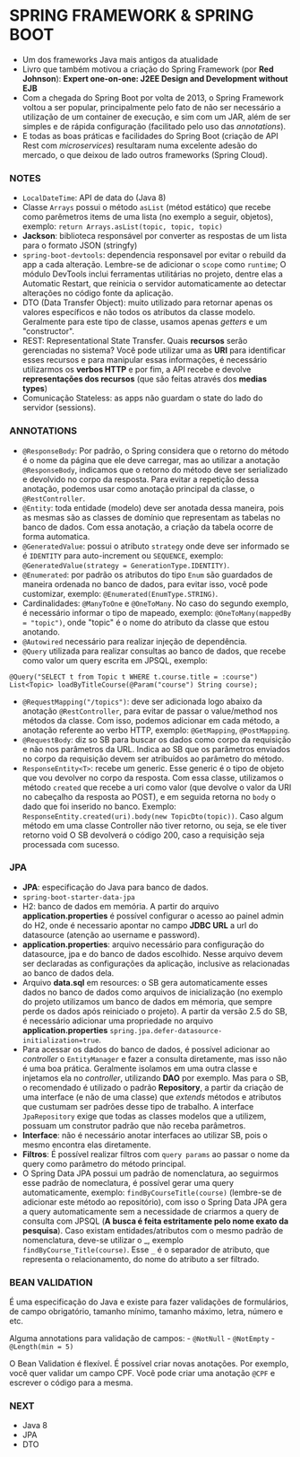 # SPRING FRAMEWORK & SPRING BOOT

- Um dos frameworks Java mais antigos da atualidade
- Livro que também motivou a criação do Spring Framework (por **Red Johnson**): **Expert one-on-one: J2EE Design and Development without EJB**
- Com a chegada do Spring Boot por volta de 2013, o Spring Framework voltou a ser popular, principalmente pelo fato de não ser necessário a utilização de um container de execução, e sim com um JAR, além de ser simples e de rápida configuração (facilitado pelo uso das *annotations*).
- E todas as boas práticas e facilidades do Spring Boot (criação de API Rest com *microservices*) resultaram numa excelente adesão do mercado, o que deixou de lado outros frameworks (Spring Cloud).


### NOTES

- `LocalDateTime`: API de data do (Java 8)
- Classe `Arrays` possui o método `asList` (métod estático) que recebe como parêmetros items de uma lista (no exemplo a seguir, objetos), exemplo: `return Arrays.asList(topic, topic, topic)`
- **Jackson**: biblioteca responsável por converter as respostas de um lista para o formato JSON (stringfy)
- `spring-boot-devtools`: dependencia responsavel por evitar o rebuild da app a cada alteração. Lembre-se de adicionar o `scope` como `runtime`; O módulo DevTools inclui ferramentas utilitárias no projeto, dentre elas a Automatic Restart, que reinicia o servidor automaticamente ao detectar alterações no código fonte da aplicação.
- DTO (Data Transfer Object): muito utilizado para retornar apenas os valores específicos e não todos os atributos da classe modelo. Geralmente para este tipo de classe, usamos apenas *getters* e um "constructor".
- REST: Representational State Transfer. Quais **recursos** serão gerenciadas no sistema? Você pode utilizar uma as **URI** para identificar esses recursos e para manipular essas informações, é necessário utilizarmos os **verbos HTTP** e por fim, a API recebe e devolve **representações dos recursos** (que são feitas através dos **medias types**)
- Comunicação Stateless: as apps não guardam o state do lado do servidor (sessions).


### ANNOTATIONS

- `@ResponseBody`: Por padrão, o Spring considera que o retorno do método é o nome da página que ele deve carregar, mas ao utilizar a anotação `@ResponseBody`, indicamos que o retorno do método deve ser serializado e devolvido no corpo da resposta. Para evitar a repetição dessa anotação, podemos usar como anotação principal da classe, o `@RestController`.
- `@Entity`: toda entidade (modelo) deve ser anotada dessa maneira, pois as mesmas são as classes de domínio que representam as tabelas no banco de dados. Com essa anotação, a criação da tabela ocorre de forma automatica.
- `@GeneratedValue`: possui o atributo `strategy` onde deve ser informado se é `IDENTITY` para auto-increment ou `SEQUENCE`, exemplo: `@GeneratedValue(strategy = GenerationType.IDENTITY)`.
- `@Enumerated`: por padrão os atributos do tipo `Enum` são guardados de maneira ordenada no banco de dados, para evitar isso, você pode customizar, exemplo: `@Enumerated(EnumType.STRING)`.
- Cardinalidades: `@ManyToOne` e `@OneToMany`. No caso do segundo exemplo, é necessário informar o tipo de mapeado, exemplo: `@OneToMany(mappedBy = "topic")`, onde "topic" é o nome do atributo da classe que estou anotando.
- `@Autowired` necessário para realizar injeção de dependência.
- `@Query` utilizada para realizar consultas ao banco de dados, que recebe como valor um query escrita em JPSQL, exemplo: 
```
@Query("SELECT t from Topic t WHERE t.course.title = :course")
List<Topic> loadByTitleCourse(@Param("course") String course);
```
- `@RequestMapping("/topics")`: deve ser adicionada logo abaixo da anotação `@RestController`, para evitar de passar o value/method nos métodos da classe. Com isso, podemos adicionar em cada método, a anotação referente ao verbo HTTP, exemplo: `@GetMapping`, `@PostMapping`.
- `@RequestBody`: diz so SB para buscar os dados como corpo da requisição e não nos parâmetros da URL. Indica ao SB que os parâmetros enviados no corpo da requisição devem ser atribuídos ao parâmetro do método.
- `ResponseEntity<T>`: recebe um generic. Esse generic é o tipo de objeto que vou devolver no corpo da resposta. Com essa classe, utilizamos o método `created` que recebe a uri como valor (que devolve o valor da URI no cabeçalho da resposta ao POST), e em seguida retorna no `body` o dado que foi inserido no banco. Exemplo: `ResponseEntity.created(uri).body(new TopicDto(topic))`. Caso algum método em uma classe Controller não tiver retorno, ou seja, se ele tiver retorno void O SB devolverá o código 200, caso a requisição seja processada com sucesso.

### JPA

- **JPA**: especificação do Java para banco de dados.
- `spring-boot-starter-data-jpa`
- H2: banco de dados em memória. A partir do arquivo **application.properties** é possível configurar o acesso ao painel admin do H2, onde é necessario apontar no campo **JDBC URL** a url do datasource (atenção ao username e password).
- **application.properties**: arquivo necessário para configuração do datasource, jpa e do banco de dados escolhido. Nesse arquivo devem ser declaradas as configurações da aplicação, inclusive as relacionadas ao banco de dados dela.
- Arquivo **data.sql** em resources: o SB gera automaticamente esses dados no banco de dados como arquivos de inicialização (no exemplo do projeto utilizamos um banco de dados em mémoria, que sempre perde os dados após reiniciado o projeto). A partir da versão 2.5 do SB, é necessário adicionar uma propriedade no arquivo **application.properties** `spring.jpa.defer-datasource-initialization=true`.
- Para acessar os dados do banco de dados, é possível adicionar ao *controller* o `EntityManager` e fazer a consulta diretamente, mas isso não é uma boa prática. Geralmente isolamos em uma outra classe e injetamos ela no *controller*, utilizando **DAO** por exemplo. Mas para o SB, o recomendado é utilizado o padrão **Repository**, a partir da criação de uma interface (e não de uma classe) que *extends* métodos e atributos que custumam ser padrões desse tipo de trabalho. A interface `JpaRepository` exige que todas as classes modelos que a utilizem, possuam um construtor padrão que não receba parâmetros.
- **Interface**: não é necessário anotar interfaces ao utilizar SB, pois o mesmo encontra elas diretamente.
- **Filtros**: É possível realizar filtros com `query params` ao passar o nome da query como parâmetro do método principal.
- O Spring Data JPA possui um padrão de nomenclatura, ao seguirmos esse padrão de nomeclatura, é possível gerar uma query automaticamente, exemplo: `findByCourseTitle(course)` (lembre-se de adicionar este método ao repositório), com isso o Spring Data JPA gera a query automaticamente sem a necessidade de criarmos a query de consulta com JPSQL (**A busca é feita estritamente pelo nome exato da pesquisa**). Caso existam entidades/atributos com o mesmo padrão de nomenclatura, deve-se utilizar o _, exemplo `findByCourse_Title(course)`. Esse `_` é o separador de atributo, que representa o relacionamento, do nome do atributo a ser filtrado.


### BEAN VALIDATION

É uma especificação do Java e existe para fazer validações de formulários, de campo obrigatório, tamanho mínimo, tamanho máximo, letra, número e etc.

Alguma annotations para validação de campos:
    - `@NotNull`
    - `@NotEmpty`
    - `@Length(min = 5)`

O Bean Validation é flexível. É possível criar novas anotações. Por exemplo, você quer validar um campo CPF. Você pode criar uma anotação `@CPF` e escrever o código para a mesma.

### NEXT

- Java 8
- JPA
- DTO